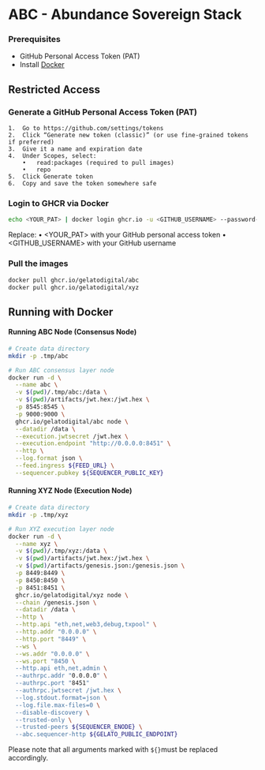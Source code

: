 # ABC - Abundance Sovereign Stack

### Prerequisites

- GitHub Personal Access Token (PAT)
- Install [Docker](https://docs.docker.com/get-docker/)

## Restricted Access

### Generate a GitHub Personal Access Token (PAT)
	1.	Go to https://github.com/settings/tokens
	2.	Click “Generate new token (classic)” (or use fine-grained tokens if preferred)
	3.	Give it a name and expiration date
	4.	Under Scopes, select:
	    •	read:packages (required to pull images)
	    •	repo
	5.	Click Generate token
	6.	Copy and save the token somewhere safe

### Login to GHCR via Docker
```bash
echo <YOUR_PAT> | docker login ghcr.io -u <GITHUB_USERNAME> --password-stdin
```
Replace:
	•	<YOUR_PAT> with your GitHub personal access token
	•	<GITHUB_USERNAME> with your GitHub username

### Pull the images

```bash
docker pull ghcr.io/gelatodigital/abc
docker pull ghcr.io/gelatodigital/xyz
```


## Running with Docker

#### Running ABC Node (Consensus Node)

```sh
# Create data directory
mkdir -p .tmp/abc

# Run ABC consensus layer node
docker run -d \
  --name abc \
  -v $(pwd)/.tmp/abc:/data \
  -v $(pwd)/artifacts/jwt.hex:/jwt.hex \
  -p 8545:8545 \
  -p 9000:9000 \
  ghcr.io/gelatodigital/abc node \
  --datadir /data \
  --execution.jwtsecret /jwt.hex \
  --execution.endpoint "http://0.0.0.0:8451" \
  --http \
  --log.format json \
  --feed.ingress ${FEED_URL} \
  --sequencer.pubkey ${SEQUENCER_PUBLIC_KEY}
```

#### Running XYZ Node (Execution Node)

```sh
# Create data directory
mkdir -p .tmp/xyz

# Run XYZ execution layer node
docker run -d \
  --name xyz \
  -v $(pwd)/.tmp/xyz:/data \
  -v $(pwd)/artifacts/jwt.hex:/jwt.hex \
  -v $(pwd)/artifacts/genesis.json:/genesis.json \
  -p 8449:8449 \
  -p 8450:8450 \
  -p 8451:8451 \
  ghcr.io/gelatodigital/xyz node \
  --chain /genesis.json \
  --datadir /data \
  --http \
  --http.api "eth,net,web3,debug,txpool" \
  --http.addr "0.0.0.0" \
  --http.port "8449" \
  --ws \
  --ws.addr "0.0.0.0" \
  --ws.port "8450 \
  --http.api eth,net,admin \
  --authrpc.addr "0.0.0.0" \
  --authrpc.port "8451"
  --authrpc.jwtsecret /jwt.hex \
  --log.stdout.format=json \
  --log.file.max-files=0 \
  --disable-discovery \
  --trusted-only \
  --trusted-peers ${SEQUENCER_ENODE} \
  --abc.sequencer-http ${GELATO_PUBLIC_ENDPOINT}
```

Please note that all arguments marked with `${}`must be replaced accordingly.